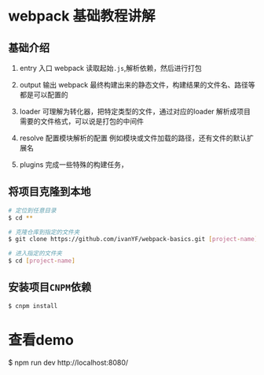 # webpack 基础教程讲解

## 基础介绍

1. entry  入口 webpack 读取起始`.js`,解析依赖，然后进行打包

2. output 输出 webpack 最终构建出来的静态文件，构建结果的文件名、路径等都是可以配置的

3. loader 可理解为转化器，把特定类型的文件，通过对应的loader 解析成项目需要的文件格式，可以说是打包的中间件

4. resolve 配置模块解析的配置 例如模块或文件加载的路径，还有文件的默认扩展名

5. plugins 完成一些特殊的构建任务，




## 将项目克隆到本地

```bash
# 定位到任意目录
$ cd **

# 克隆仓库到指定的文件夹
$ git clone https://github.com/ivanYF/webpack-basics.git [project-name] --depth 1

# 进入指定的文件夹
$ cd [project-name]
```

## 安装项目`CNPM`依赖

```bash
$ cnpm install
```

# 查看demo
$ npm run dev   http://localhost:8080/
```







